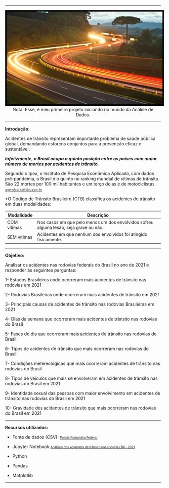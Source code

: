 
---

<p align="center">
  <img style="border:5px solid black;" src="./rodovia.jpg"/ width="800" height="300>
</p></center>
                                                                                
Analisando os acidentes nas rodovias federais do Brasil em 2021                                                        

Nota: Esse, é meu primeiro projeto iniciando no mundo da Análise de Dados. |
---------------------------------------------------------------------------|

---

**Introdução:**

Acidentes de trânsito representam importante problema de saúde pública global, demandando esforços conjuntos para a prevenção eficaz e sustentável.

***Infelizmente, o Brasil ocupa a quinta posição entre os países com maior número de mortes por acidentes de trânsito.***

Segundo o Ipea, o Instituto de Pesquisa Econômica Aplicada, com dados pré-pandemia, o Brasil é o quinto no ranking mundial de vítimas de trânsito.   
São 22 mortes por 100 mil habitantes e um terço delas é de motociclistas.
<font size="1"> [agenciabrasil.ebc.com.br](https://agenciabrasil.ebc.com.br/radioagencia-nacional/geral/audio/2022-02/brasil-e-o-quinto-no-ranking-mundial-de-vitimas-de-transito)</font>

*O Código de Trânsito Brasileiro (CTB) classifica os acidentes de trânsito em duas modalidades:

Modalidade  | Descrição
------------|----------
COM vítimas | Nos casos em que pelo menos um dos envolvidos sofreu alguma lesão, seja grave ou não.
SEM vítimas | Acidentes em que nenhum dos envolvidos foi atingido fisicamente.

---

**Objetivo:**

Analisar os acidentes nas rodovias federais do Brasil no ano de 2021 e responder às seguintes perguntas:

1- Estados Brasileiros onde ocorreram mais acidentes de trânsito nas rodovias em 2021

2- Rodovias Brasileiras onde ocorreram mais acidentes de trânsito em 2021

3- Principais causas de acidentes de trânsito nas rodovias Brasileiras em 2021

4- Dias da semana que ocorreram mais acidentes de trânsito nas rodovias do Brasil

5- Fases do dia que ocorreram mais acidentes de trânsito nas rodovias do Brasil

6- Tipos de acidentes de trânsito que mais ocorreram nas rodovias do Brasil

7- Condições metereológicas que mais ocorreram acidentes de trânsito nas rodovias do Brasil

8- Tipos de veículos que mais se envolveram em acidentes de trânsito nas rodovias do Brasil em 2021

9- Identidade sexual das pessoas com maior envolvimento em acidentes de trânsito nas rodovias do Brasil em 2021

10- Gravidade dos acidentes de trânsito que mais ocorreram nas rodovias do Brasil em 2021

---

**Recursos utilizados:**

* Fonte de dados (CSV): <font size="1"> [Polícia Rodoviária Federal](https://www.gov.br/prf/pt-br/acesso-a-informacao/dados-abertos/dados-abertos-acidentes)</font>

* Jupyter Notebook <font size="1">[Análises dos acidentes de trânsito nas rodovias BR - 2021](./Acidentes_de_transito_2021.ipynb)</font>

* Python

* Pandas

* Matplotlib

---

